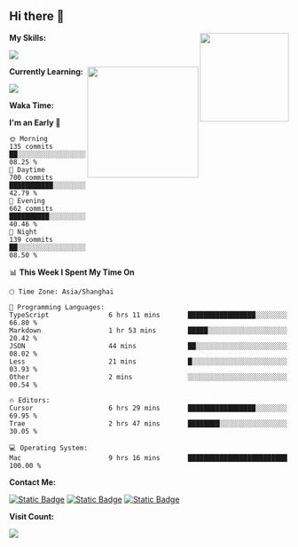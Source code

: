 ## Hi there 👋

<img align="right" height=160 src="https://s2.loli.net/2024/05/01/uw3cVq5TUCnhYLy.png" />

**My Skills:**
<p align="left">
  <a href="https://skillicons.dev">
    <img src="https://skillicons.dev/icons?i=git,docker,go,js,ts,react,vue,tailwind,electron,nextjs&perline=8" />
  </a>
</p>

<a href="https://github.com/anuraghazra/convoychat">
  <img height=200 align="right" src="https://stats.ronki.moe/api/top-langs?username=lonzzi&layout=compact&langs_count=8&card_width=320" />
</a>

**Currently Learning:**
<p align="left">
  <a href="https://skillicons.dev">
    <img src="https://skillicons.dev/icons?i=flutter,dart,py,rust" />
  </a>
</p>



**Waka Time:**
<!--START_SECTION:waka-->
**I'm an Early 🐤** 

```text
🌞 Morning                135 commits         ██░░░░░░░░░░░░░░░░░░░░░░░   08.25 % 
🌆 Daytime                700 commits         ███████████░░░░░░░░░░░░░░   42.79 % 
🌃 Evening                662 commits         ██████████░░░░░░░░░░░░░░░   40.46 % 
🌙 Night                  139 commits         ██░░░░░░░░░░░░░░░░░░░░░░░   08.50 % 
```


📊 **This Week I Spent My Time On** 

```text
🕑︎ Time Zone: Asia/Shanghai

💬 Programming Languages: 
TypeScript               6 hrs 11 mins       █████████████████░░░░░░░░   66.80 % 
Markdown                 1 hr 53 mins        █████░░░░░░░░░░░░░░░░░░░░   20.42 % 
JSON                     44 mins             ██░░░░░░░░░░░░░░░░░░░░░░░   08.02 % 
Less                     21 mins             █░░░░░░░░░░░░░░░░░░░░░░░░   03.93 % 
Other                    2 mins              ░░░░░░░░░░░░░░░░░░░░░░░░░   00.54 % 

🔥 Editors: 
Cursor                   6 hrs 29 mins       █████████████████░░░░░░░░   69.95 % 
Trae                     2 hrs 47 mins       ████████░░░░░░░░░░░░░░░░░   30.05 % 

💻 Operating System: 
Mac                      9 hrs 16 mins       █████████████████████████   100.00 % 
```


<!--END_SECTION:waka-->

**Contact Me:**
<p>
  <a href="https://space.bilibili.com/13424328"><img alt="Static Badge" src="https://img.shields.io/badge/bilibili-ColourCode?style=flat-square&logo=bilibili&color=%23fb7299"></a>
  <a href="https://github.com/lonzzi"><img alt="Static Badge" src="https://img.shields.io/badge/GitHub-ColourCode?style=flat-square&logo=GitHub&color=%23555555"></a>
  <a href="https://twitter.com/lonzzi"><img alt="Static Badge" src="https://img.shields.io/badge/X-ColourCode?style=flat-square&logo=x&color=%231D9BF0"></a>
</p>

**Visit Count:**
<p>
  <img src="https://count.ronki.moe/github:lonzzi?theme=rule34&render=pixelated">
</p>
